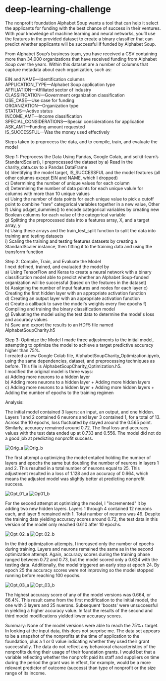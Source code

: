 # deep-learning-challenge

The nonprofit foundation Alphabet Soup wants a tool that can help it select the applicants for funding with the best chance of success in their ventures. With your knowledge of machine learning and neural networks, you’ll use the features in the provided dataset to create a binary classifier that can predict whether applicants will be successful if funded by Alphabet Soup.  

From Alphabet Soup’s business team, you have received a CSV containing more than 34,000 organizations that have received funding from Alphabet Soup over the years. Within this dataset are a number of columns that capture metadata about each organization, such as:  

EIN and NAME—Identification columns  
APPLICATION_TYPE—Alphabet Soup application type  
AFFILIATION—Affiliated sector of industry  
CLASSIFICATION—Government organization classification  
USE_CASE—Use case for funding  
ORGANIZATION—Organization type  
STATUS—Active status  
INCOME_AMT—Income classification  
SPECIAL_CONSIDERATIONS—Special considerations for application  
ASK_AMT—Funding amount requested  
IS_SUCCESSFUL—Was the money used effectively  

Steps taken to proprocess the data, and to compile, train, and evaluate the model 

Step 1: Preprocess the Data
Using Pandas, Google Colab, and scikit-learn’s StandardScaler(), I preprocessed the dataset by 
a) Read in the charity_data.csv to a Pandas DataFrame  
b) Identifying the model target, IS_SUCCESSFUL and the model features (all other columns except EIN and NAME, which I dropped)  
c) Determining the number of unique values for each column  
d) Determining the number of data points for each unique valule for columns with more than 10 unique values  
e) Using the number of data points for each unique value to pick a cutoff point to combine "rare" categorical variables together in a new value, Other  
f) Using pd.get_dummies() to encode categorical variables by creating new Boolean columns for each value of the categorical variable  
g) Splitting the preprocessed data into a features array, X, and a target array, y   
h) Using these arrays and the train_test_split function to split the data into training and testing datasets  
i) Scaling the training and testing features datasets by creating a StandardScaler instance, then fitting it to the training data and using the transform function  

Step 2: Compile, Train, and Evaluate the Model  
I next defined, trained, and evaluated the model by   
a) Using TensorFlow and Keras to create a neural network with a binary classification model able to predict whether an Alphabet Soup-funded organization will be successful (based on the features in the dataset)     
b) Assigning the number of input features and nodes for each layer 
c) Creating the first hidden layer with an appropriate activation function  
d) Creating an output layer with an appropriate activation function  
e) Create a callback to save the model's weights every five epochs
f) Compiling and training the binary classification model  
g) Evaluating the model using the test data to determine the model's loss and accuracy values  
h) Save and export the results to an HDF5 file named AlphabetSoupCharity.h5 

Step 3: Optimize the Model
I made three adjustments to the initial model, attempting to optimize the model to achieve a target predictive accuracy higher than 75%.  
I created a new Google Colab file, AlphabetSoupCharity_Optimization.ipynb, using the same dependencies, dataset, and preprocessing techniques as before. This file is AlphabetSoupCharity_Optimization.h5.    
I modified the original model is three ways:  
a) Adding more neurons to a hidden layer  
b) Adding more neurons to a hidden layer + Adding more hidden layers   
c) Adding more neurons to a hidden layer + Adding more hidden layers + Adding the number of epochs to the training regimen  

Analysis:

The initial model contained 3 layers: an input, an output, and one hidden.  Layers 1 and 2 contained 6 neurons and layer 3 contained 1, for a total of 13. Across the 10 epochs, loss fluctuated by stayed around the 0.565 point. Similarly, accuracy remained around 0.72. The final loss and accuracy values with the test data ended up at 0.733 and 0.556. The model did not do a good job at predicting nonprofit success.   

![Orig_a](https://github.com/mcjauregui/deep-learning-challenge/assets/151464511/c5be5ddd-2305-4915-89c2-acd131024e0d)
![Orig_b](https://github.com/mcjauregui/deep-learning-challenge/assets/151464511/019cf750-5c56-4c28-a8ac-7f8b84415c2c)

The first attempt a optimizing the model entailed holding the number of layers and epochs the same but doubling the number of neurons in layers 1 and 2. This resulted in a total number of neurons equal to 25. This adjustment resulted in a loss of 1.128 and an accuracy of 0.664, which means the adjusted model was slightly better at predicting nonprofit success. 

![Opt_01_a](https://github.com/mcjauregui/deep-learning-challenge/assets/151464511/bf8032e3-d129-47a6-98ff-b3881ee393d0)
![Op01_b](https://github.com/mcjauregui/deep-learning-challenge/assets/151464511/80222921-7c8c-43fd-9f8a-cfe0c12dd1b4)

For the second attempt at optimizing the model, I "incremented" it by adding two new hidden layers. Layers 1 through 4 contained 12 neurons each, and layer 5 remained with 1. Total number of neurons was 49. Despite the training data yielding accuracy scores around 0.72, the test data in this version of the model only reached 0.610 after 10 epochs.

![Opt_02_a](https://github.com/mcjauregui/deep-learning-challenge/assets/151464511/af90203c-efef-4959-8cb3-e3c257aeb803)
![Opt_02_b](https://github.com/mcjauregui/deep-learning-challenge/assets/151464511/b6212bda-2688-4303-9820-c8ad19b1cfe9)

In the third optimization attempts, I increased only the number of epochs during training. Layers and neurons remained the same as in the second optimization attempt. Again, accuracy scores during the training phase ranged between 0.72 and 0.73, but the model scored only a  0.624 with the testing data. Additionally, the model triggered an early stop at epoch 24. By epoch 25 the accuracy scores were not improving so the model stopped running before reaching 100 epochs. 

![Opt_03_a](https://github.com/mcjauregui/deep-learning-challenge/assets/151464511/b4bb65a3-90d7-4e85-9bf1-3267c10ca4dc)
![Opt_03_b](https://github.com/mcjauregui/deep-learning-challenge/assets/151464511/70069f02-6fc2-4456-aad9-becf7708853f)

The highest accuracy score of any of the model versions was 0.664, or 66.4%. This result came from the first modification to the initial model, the one with 3 layers and 25 nuerons. Subsequent 'boosts' were unsuccessful in yielding a higher accuracy value. In fact the results of the second and third model modifications yielded lower accuracy scores. 

Summary: 
None of the model versions were able to reach the 75%+ target. In looking at the input data, this does not surprise me. The data set appears to be a snapshot of the nonprofits at the time of application to the foundation, plus a 1 or 0 value indicating whether they used their grant successfully. The data do not reflect any behavioral characteristics of the nonprofits during their usage of their foundation grants. I would bet that a variable reflecting whether the nonprofit paid its staff and suppliers on time during the period the grant was in effect, for example, would be a more relevant predictor of outcome (success) than type of nonprofit or the size range of its income. 
